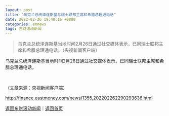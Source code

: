 ```yaml
---
layout: post
title: "乌克兰总统泽连斯基与瑞士联邦主席和希腊总理通电话"
date: 2022-02-26 19:48:16 +0800
categories: emnews
tags: 东财滚动新闻
---
```

> 乌克兰总统泽连斯基当地时间2月26日通过社交媒体表示，已同瑞士联邦主席和希腊总理通电话。（央视新闻客户端）

<p>乌克兰总统泽连斯基当地时间2月26日通过社交媒体表示，已同瑞士联邦主席和希腊总理通电话。</p>
 &nbsp;<p class="em_media">（文章来源：央视新闻客户端）</p>

<http://finance.eastmoney.com/news/1355,202202262290293636.html>

[返回东财滚动新闻](//finews.withounder.com/emnews/)｜[返回首页](//finews.withounder.com/)